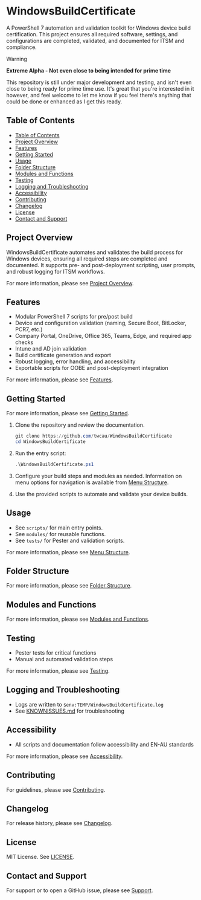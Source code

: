 <!-- omit from toc -->
# WindowsBuildCertificate

A PowerShell 7 automation and validation toolkit for Windows device build certification. This project ensures all required software, settings, and configurations are completed, validated, and documented for ITSM and compliance.

> [!WARNING]
> **Extreme Alpha - Not even close to being intended for prime time**
>
> This repository is still under major development and testing, and isn't even close to being ready for prime time use. It's great that you're interested in it however, and feel welcome to let me know if you feel there's anything that could be done or enhanced as I get this ready.

## Table of Contents
- [Table of Contents](#table-of-contents)
- [Project Overview](#project-overview)
- [Features](#features)
- [Getting Started](#getting-started)
- [Usage](#usage)
- [Folder Structure](#folder-structure)
- [Modules and Functions](#modules-and-functions)
- [Testing](#testing)
- [Logging and Troubleshooting](#logging-and-troubleshooting)
- [Accessibility](#accessibility)
- [Contributing](#contributing)
- [Changelog](#changelog)
- [License](#license)
- [Contact and Support](#contact-and-support)

## Project Overview

WindowsBuildCertificate automates and validates the build process for Windows devices, ensuring all required steps are completed and documented. It supports pre- and post-deployment scripting, user prompts, and robust logging for ITSM workflows.

For more information, please see [Project Overview](https://twcau.github.io/WindowsBuildCertificate/project-overview/specification/).

## Features

- Modular PowerShell 7 scripts for pre/post build
- Device and configuration validation (naming, Secure Boot, BitLocker, PCR7, etc.)
- Company Portal, OneDrive, Office 365, Teams, Edge, and required app checks
- Intune and AD join validation
- Build certificate generation and export
- Robust logging, error handling, and accessibility
- Exportable scripts for OOBE and post-deployment integration

For more information, please see [Features](https://twcau.github.io/WindowsBuildCertificate/project-overview/specification/).

## Getting Started

For more information, please see [Getting Started](https://twcau.github.io/WindowsBuildCertificate/user-guides/getting-started/).

1. Clone the repository and review the documentation.

    ```powershell
    git clone https://github.com/twcau/WindowsBuildCertificate
    cd WindowsBuildCertificate
    ```

2. Run the entry script:

    ```powershell
    .\WindowsBuildCertificate.ps1
    ```

3. Configure your build steps and modules as needed. Information on menu options for navigation is available from [Menu Structure](https://twcau.github.io/WindowsBuildCertificate/user-guides/menu-structure/).
4. Use the provided scripts to automate and validate your device builds.

## Usage

- See `scripts/` for main entry points.
- See `modules/` for reusable functions.
- See `tests/` for Pester and validation scripts.

For more information, please see [Menu Structure](https://twcau.github.io/WindowsBuildCertificate/user-guides/menu-structure/).

## Folder Structure

For more information, please see [Folder Structure](https://twcau.github.io/WindowsBuildCertificate/project-overview/folder-structure/).

## Modules and Functions

For more information, please see [Modules and Functions](https://twcau.github.io/WindowsBuildCertificate/code/modules/).

## Testing

- Pester tests for critical functions
- Manual and automated validation steps

For more information, please see [Testing](https://twcau.github.io/WindowsBuildCertificate/user-guides/testing/).

## Logging and Troubleshooting

- Logs are written to `$env:TEMP/WindowsBuildCertificate.log`
- See [KNOWNISSUES.md](KNOWNISSUES.md) for troubleshooting

## Accessibility

- All scripts and documentation follow accessibility and EN-AU standards

For more information, please see [Accessibility](https://twcau.github.io/WindowsBuildCertificate/user-guides/accessibility/).

## Contributing

For guidelines, please see [Contributing](https://twcau.github.io/WindowsBuildCertificate/contributing/contributing/).

## Changelog

For release history, please see [Changelog](https://twcau.github.io/WindowsBuildCertificate/CHANGELOG/).

## License

MIT License. See [LICENSE](LICENSE).

## Contact and Support

For support or to open a GitHub issue, please see [Support](https://twcau.github.io/WindowsBuildCertificate/support/support/).
